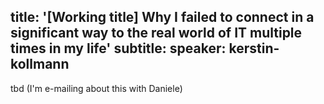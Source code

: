 title: '[Working title] Why I failed to connect in a significant way to the real world of IT multiple times in my life'
subtitle:
speaker: kerstin-kollmann
---
tbd (I'm e-mailing about this with Daniele)